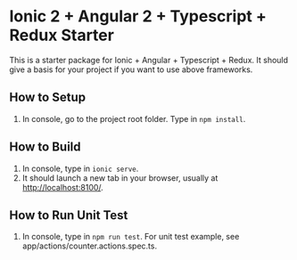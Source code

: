 # Ionic 2 + Angular 2 + Typescript + Redux Starter

This is a starter package for Ionic + Angular + Typescript + Redux. It should give a basis for your project if you want to use above frameworks.

## How to Setup
1. In console, go to the project root folder. Type in `npm install`.

## How to Build
1. In console, type in `ionic serve`.
2. It should launch a new tab in your browser, usually at [http://localhost:8100/](http://localhost:8100/).

## How to Run Unit Test
1. In console, type in `npm run test`.
For unit test example, see app/actions/counter.actions.spec.ts.
